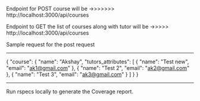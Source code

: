 Endpoint for POST course will be ->>>>>>> http://localhost:3000/api/courses

Endpoint to GET the list of courses along with tutor will be ->>>>> http://localhost:3000/api/courses

Sample request for the post request

----------------------


{
    "course": {
        "name": "Akshay",
        "tutors_attributes": [
            {
                "name": "Test new",
                "email": "ak1@gmail.com"
            },
            {
                "name": "Test 2",
                "email": "ak2@gmail.com"
            },
            {
                "name": "Test 3",
                "email": "ak3@gmail.com"
            }
        ]
    }
}


-----------------------

Run rspecs locally to generate the Coverage report.
